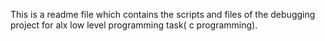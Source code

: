 This is a readme file which contains the scripts and files of the debugging project for alx low level programming task( c programming).
